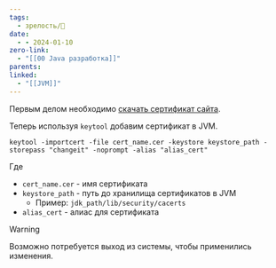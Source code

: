 ```yaml
---
tags:
  - зрелость/🌱
date:
  - - 2024-01-10
zero-link:
  - "[[00 Java разработка]]"
parents: 
linked:
  - "[[JVM]]"
---
```

Первым делом необходимо [скачать сертификат сайта](Скачать%20сертификат%20сайта.md).

Теперь используя `keytool` добавим сертификат в JVM.

```shell
keytool -importcert -file cert_name.cer -keystore keystore_path -storepass "changeit" -noprompt -alias "alias_cert"
```

Где
- `cert_name.cer` - имя сертификата
- `keystore_path` - путь до хранилища сертификатов в JVM
	- Пример: `jdk_path/lib/security/cacerts`
- `alias_cert` - алиас для сертификата

> [!WARNING]
> Возможно потребуется выход из системы, чтобы применились изменения.

